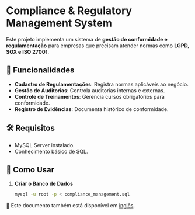 # Compliance & Regulatory Management System

Este projeto implementa um sistema de **gestão de conformidade e regulamentação** para empresas que precisam atender normas como **LGPD, SOX e ISO 27001**.

## 📌 Funcionalidades
- **Cadastro de Regulamentações**: Registra normas aplicáveis ao negócio.
- **Gestão de Auditorias**: Controla auditorias internas e externas.
- **Controle de Treinamentos**: Gerencia cursos obrigatórios para conformidade.
- **Registro de Evidências**: Documenta histórico de conformidade.

## 🛠 Requisitos
- MySQL Server instalado.
- Conhecimento básico de SQL.

## 🚀 Como Usar
1. **Criar o Banco de Dados**  
   ```bash
   mysql -u root -p < compliance_management.sql

📖 Este documento também está disponível em [inglês](README.md).
